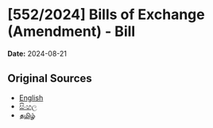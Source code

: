 # [552/2024] Bills of Exchange (Amendment) - Bill

**Date:** 2024-08-21

## Original Sources

- [English](https://documents.gov.lk/view/bills/2024/8/552-2024_E.pdf)
- [සිංහල](https://documents.gov.lk/view/bills/2024/8/552-2024_S.pdf)
- [தமிழ்](https://documents.gov.lk/view/bills/2024/8/552-2024_T.pdf)

